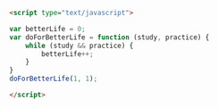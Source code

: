 ```html
<script type="text/javascript">
```
```javascript
var betterLife = 0;
var doForBetterLife = function (study, practice) {
	while (study && practice) {
		betterLife++;
	}
}
doForBetterLife(1, 1);
```
```html
</script>
```
